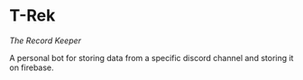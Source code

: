# T-Rek
*The Record Keeper*

A personal bot for storing data from a specific discord channel and storing it on firebase.

